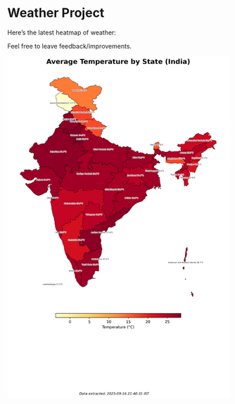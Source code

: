 # Weather Project

Here’s the latest heatmap of weather:

Feel free to leave feedback/improvements.

![India Heatmap](docs/assets/india_heatmap.png?v=C98BF9)
